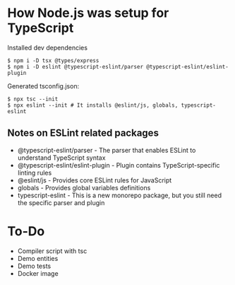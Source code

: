# How Node.js was setup for TypeScript

Installed dev dependencies
    
    $ npm i -D tsx @types/express 
    $ npm i -D eslint @typescript-eslint/parser @typescript-eslint/eslint-plugin


Generated tsconfig.json:

    $ npx tsc --init
    $ npx eslint --init # It installs @eslint/js, globals, typescript-eslint


## Notes on ESLint related packages

- @typescript-eslint/parser - The parser that enables ESLint to understand TypeScript syntax
- @typescript-eslint/eslint-plugin - Plugin contains TypeScript-specific linting rules
- @eslint/js - Provides core ESLint rules for JavaScript
- globals - Provides global variables definitions
- typescript-eslint - This is a new monorepo package, but you still need the specific parser and plugin

# To-Do

- Compiler script with tsc
- Demo entities
- Demo tests
- Docker image
